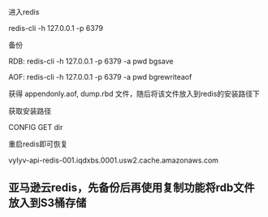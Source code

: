 
进入redis

redis-cli -h 127.0.0.1 -p 6379

备份

RDB: redis-cli -h 127.0.0.1 -p 6379 -a pwd bgsave

AOF: redis-cli -h 127.0.0.1 -p 6379 -a pwd bgrewriteaof

获得 appendonly.aof, dump.rbd 文件，随后将该文件放入到redis的安装路径下



获取安装路径

CONFIG GET dir

重启redis即可恢复



	
vylyv-api-redis-001.iqdxbs.0001.usw2.cache.amazonaws.com

## 亚马逊云redis，先备份后再使用复制功能将rdb文件放入到S3桶存储
